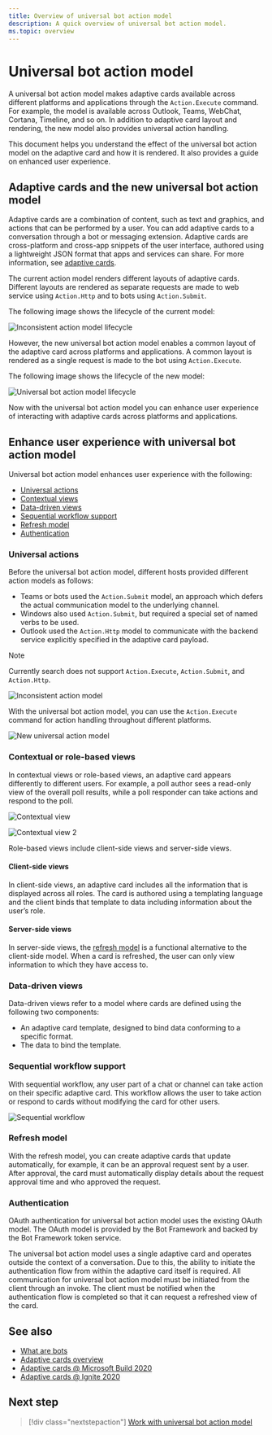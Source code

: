 ```yaml
---
title: Overview of universal bot action model
description: A quick overview of universal bot action model.
ms.topic: overview
---
```


# Universal bot action model

A universal bot action model makes adaptive cards available across different platforms and applications through the `Action.Execute` command. For example, the model is available across Outlook, Teams, WebChat, Cortana, Timeline, and so on. In addition to adaptive card layout and rendering, the new model also provides universal action handling.

This document helps you understand the effect of the universal bot action model on the adaptive card and how it is rendered. It also provides a guide on enhanced user experience.

## Adaptive cards and the new universal bot action model

Adaptive cards are a combination of content, such as text and graphics, and actions that can be performed by a user. You can add adaptive cards to a conversation through a bot or messaging extension. Adaptive cards are cross-platform and cross-app snippets of the user interface, authored using a lightweight JSON format that apps and services can share. For more information, see [adaptive cards](http://adaptivecards.io/).

The current action model renders different layouts of adaptive cards. Different layouts are rendered as separate requests are made to web service using `Action.Http` and to bots using `Action.Submit`.

The following image shows the lifecycle of the current model:

![Inconsistent action model lifecycle](~/assets/images/bots/inconsistent-action-model-lifecycle.png)

However, the new universal bot action model enables a common layout of the adaptive card across platforms and applications. A common layout is rendered as a single request is made to the bot using `Action.Execute`.

The following image shows the lifecycle of the new model:

![Universal bot action model lifecycle](~/assets/images/bots/universal-action-model-lifecycle.png)

Now with the universal bot action model you can enhance user experience of interacting with adaptive cards across platforms and applications.

## Enhance user experience with universal bot action model

Universal bot action model enhances user experience with the following:

* [Universal actions](#universal-actions)
* [Contextual views](#contextual-or-role-based-views)
* [Data-driven views](#data-driven-views)
* [Sequential workflow support](#sequential-workflow-support)
* [Refresh model](#refresh-model)
* [Authentication](#authentication)

### Universal actions

Before the universal bot action model, different hosts provided different action models as follows:

* Teams or bots used the `Action.Submit` model, an approach which defers the actual communication model to the underlying channel.
* Windows also used `Action.Submit`, but required a special set of named verbs to be used.
* Outlook used the `Action.Http` model to communicate with the backend service explicitly specified in the adaptive card payload.

>[!NOTE]
> Currently search does not support `Action.Execute`, `Action.Submit`, and `Action.Http`.

![Inconsistent action model](~/assets/images/bots/inconsistent-action-model.png)

With the universal bot action model, you can use the `Action.Execute` command for action handling throughout different platforms.

![New universal action model](~/assets/images/bots/new-universal-action-model.png)

### Contextual or role-based views

In contextual views or role-based views, an adaptive card appears differently to different users. For example, a poll author sees a read-only view of the overall poll results, while a poll responder can take actions and respond to the poll.

![Contextual view](~/assets/images/bots/contextual-views.png)

![Contextual view 2](~/assets/images/bots/contextual-views2.png)

Role-based views include client-side views and server-side views.

#### Client-side views

In client-side views, an adaptive card includes all the information that is displayed across all roles. The card is authored using a templating language and the client binds that template to data including information about the user’s role.

#### Server-side views

In server-side views, the [refresh model](#refresh-model) is a functional alternative to the client-side model. When a card is refreshed, the user can only view information to which they have access to.

### Data-driven views

Data-driven views refer to a model where cards are defined using the following two components:

* An adaptive card template, designed to bind data conforming to a specific format.
* The data to bind the template.

### Sequential workflow support

With sequential workflow, any user part of a chat or channel can take action on their specific adaptive card. This workflow allows the user to take action or respond to cards without modifying the card for other users.

![Sequential workflow](~/assets/images/bots/sequentialworkflow.png)

### Refresh model

With the refresh model, you can create adaptive cards that update automatically, for example, it can be an approval request sent by a user. After approval, the card must automatically display details about the request approval time and who approved the request.

### Authentication

OAuth authentication for universal bot action model uses the existing OAuth model. The OAuth model is provided by the Bot Framework and backed by the Bot Framework token service.

The universal bot action model uses a single adaptive card and operates outside the context of a conversation. Due to this, the ability to initiate the authentication flow from within the adaptive card itself is required. All communication for universal bot action model must be initiated from the client through an invoke. The client must be notified when the authentication flow is completed so that it can request a refreshed view of the card.

## See also

* [What are bots](~/bots/what-are-bots.md)
* [Adaptive cards overview](~/task-modules-and-cards/what-are-cards.md)
* [Adaptive cards @ Microsoft Build 2020](https://youtu.be/hEBhwB72Qn4?t=1393)
* [Adaptive cards @ Ignite 2020](https://techcommunity.microsoft.com/t5/video-hub/elevate-user-experiences-with-teams-and-adaptive-cards/m-p/1689460)

## Next step

> [!div class="nextstepaction"]
> [Work with universal bot action model](Work-with-universal-bot-action-model.md)
